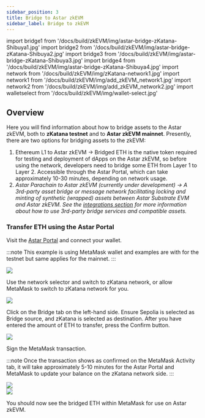 ```yaml
---
sidebar_position: 3
title: Bridge to Astar zkEVM
sidebar_label: Bridge to zkEVM
---
```


import bridge1 from '/docs/build/zkEVM/img/astar-bridge-zKatana-Shibuya1.jpg'
import bridge2 from '/docs/build/zkEVM/img/astar-bridge-zKatana-Shibuya2.jpg'
import bridge3 from '/docs/build/zkEVM/img/astar-bridge-zKatana-Shibuya3.jpg'
import bridge4 from '/docs/build/zkEVM/img/astar-bridge-zKatana-Shibuya4.jpg'
import network from '/docs/build/zkEVM/img/zKatana-network1.jpg'
import network1 from '/docs/build/zkEVM/img/add_zkEVM_network1.jpg'
import network2 from '/docs/build/zkEVM/img/add_zkEVM_network2.jpg'
import walletselect from '/docs/build/zkEVM/img/wallet-select.jpg'

## Overview

Here you will find information about how to bridge assets to the Astar zkEVM, both to **zKatana testnet** and to **Astar zkEVM mainnet**. Presently, there are two options for bridging assets to the zkEVM:

1. Ethereum L1 to Astar zkEVM -> Bridged ETH is the native token required for testing and deployment of dApps on the Astar zkEVM, so before using the network, developers need to bridge some ETH from Layer 1 to Layer 2. Accessible through the Astar Portal, which can take approximately 10-30 minutes, depending on network usage.
2. _Astar Parachain to Astar zkEVM (currently under development) -> A 3rd-party asset bridge or message network facilitating locking and minting of synthetic (wrapped) assets between Astar Substrate EVM and Astar zkEVM. See the [integrations section](/docs/build/zkEVM/integrations/bridges-relays/) for more information about how to use 3rd-party bridge services and compatible assets._

### Transfer ETH using the Astar Portal

Visit the [Astar Portal](https://portal.astar.network) and connect your wallet.

:::note
This example is using MetaMask wallet and examples are with for the testnet but same applies for the mainnet.
:::

<div style={{textAlign: 'center'}}>
  <img src={walletselect} style={{width: 400}} />
  </div>

Use the network selector and switch to zKatana network, or allow MetaMask to switch to zKatana network for you.

<div style={{textAlign: 'center'}}>
  <img src={network} style={{width: 400}} />
  </div>

Click on the Bridge tab on the left-hand side. Ensure Sepolia is selected as Bridge source, and zKatana is selected as destination. After you have entered the amount of ETH to transfer, press the Confirm button.

<div style={{textAlign: 'center'}}>
  <img src={bridge2} style={{width: 1000}} />
  </div>

Sign the MetaMask transaction.

:::note
Once the transaction shows as confirmed on the MetaMask Activity tab, it will take approximately 5-10 minutes for the Astar Portal and MetaMask to update your balance on the zKatana network side.
:::

<div style={{textAlign: 'center'}}>
  <img src={bridge3} caption="Confirming" style={{width: 1000}} />
  </div>
<div style={{textAlign: 'center'}}>
  <img src={bridge4} caption="Confirmed" style={{width: 1000}} />
  </div>

You should now see the bridged ETH within MetaMask for use on Astar zkEVM.
